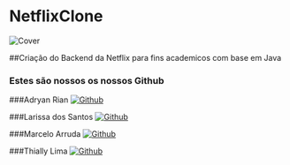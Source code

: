 # NetflixClone

![Cover](https://toppng.com/uploads/preview/netflix-logo-png-download-11660600814vkfgjh8swu.png)

##Criação do Backend da Netflix para fins academicos com base em Java
 
### Estes são nossos os nossos Github

 ###Adryan Rian
[![Github](https://img.shields.io/badge/-Github-000?style=flat&logo=Github&logoColor=white)](https://github.com/AdryanRian)

 ###Larissa dos Santos
[![Github](https://img.shields.io/badge/-Github-000?style=flat&logo=Github&logoColor=white)](https://github.com/2002Larissa)

 ###Marcelo Arruda
[![Github](https://img.shields.io/badge/-Github-000?style=flat&logo=Github&logoColor=white)](https://github.com/MarceluzOne)

 ###Thially Lima
[![Github](https://img.shields.io/badge/-Github-000?style=flat&logo=Github&logoColor=white)](https://github.com/ThialySth)

    
 
 

